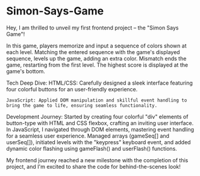 # Simon-Says-Game


Hey, I am thrilled to unveil my first frontend project – the "Simon Says Game"!


In this game, players memorize and input a sequence of colors shown at each level. Matching the entered sequence with the game's displayed sequence, levels up the game, adding an extra color. Mismatch ends the game, restarting from the first level. The highest score is displayed at the game's bottom.


Tech Deep Dive:
    HTML/CSS: Carefully designed a sleek interface featuring four colorful buttons for an user-friendly experience.

    JavaScript: Applied DOM manipulation and skillful event handling to bring the game to life, ensuring seamless functionality.


Development Journey:
Started by creating four colorful "div" elements of button-type with HTML and CSS flexbox, crafting an inviting user interface. In JavaScript, I navigated through DOM elements, mastering event handling for a seamless user experience. Managed arrays (gameSeq[] and userSeq[]), initiated levels with the "keypress" keyboard event, and added dynamic color flashing using gameFlash() and userFlash() functions.


My frontend journey reached a new milestone with the completion of this project, and I'm excited to share the code for behind-the-scenes look!